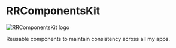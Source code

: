 # RRComponentsKit

![RRComponentsKit logo](https://github.com/rudrankriyam/RRComponentsKit/blob/main/RRComponentsKit.gif)


Reusable components to maintain consistency across all my apps.
